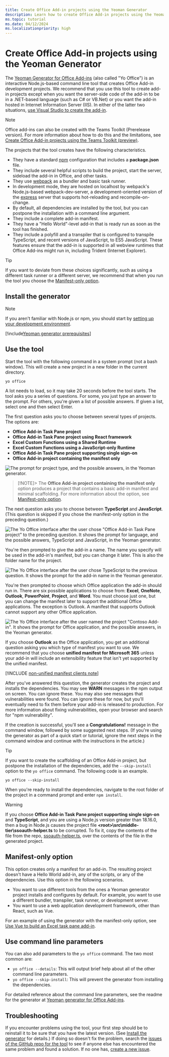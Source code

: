 ```yaml
---
title: Create Office Add-in projects using the Yeoman Generator
description: Learn how to create Office Add-in projects using the Yeoman generator for Office Add-ins.
ms.topic: tutorial
ms.date: 04/12/2024
ms.localizationpriority: high
---
```


# Create Office Add-in projects using the Yeoman Generator

The [Yeoman Generator for Office Add-ins](https://github.com/OfficeDev/generator-office) (also called "Yo Office") is an interactive Node.js-based command line tool that creates Office Add-in development projects. We recommend that you use this tool to create add-in projects except when you want the server-side code of the add-in to be in a .NET-based language (such as C# or VB.Net) or you want the add-in hosted in Internet Information Server (IIS). In either of the latter two situations, [use Visual Studio to create the add-in](develop-add-ins-visual-studio.md).

> [!NOTE]
> Office add-ins can also be created with the Teams Toolkit (Prerelease version). For more information about how to do this and the limitations, see [Create Office Add-in projects using the Teams Toolkit (preview)](teams-toolkit-overview.md).

The projects that the tool creates have the following characteristics.

- They have a standard [npm](https://www.npmjs.com/) configuration that includes a **package.json** file.
- They include several helpful scripts to build the project, start the server, sideload the add-in in Office, and other tasks.
- They use [webpack](https://webpack.js.org/) as a bundler and basic task runner.
- In development mode, they are hosted on localhost by webpack's Node.js-based webpack-dev-server, a development-oriented version of the [express](http://expressjs.com/) server that supports hot-reloading and recompile-on-change.
- By default, all dependencies are installed by the tool, but you can postpone the installation with a command line argument.
- They include a complete add-in manifest.
- They have a "Hello World"-level add-in that is ready run as soon as the tool has finished.
- They include a polyfill and a transpiler that is configured to transpile TypeScript, and recent versions of JavaScript, to ES5 JavaScript. These features ensure that the add-in is supported in all webview runtimes that Office Add-ins might run in, including Trident (Internet Explorer).

> [!TIP]
> If you want to deviate from these choices significantly, such as using a different task runner or a different server, we recommend that when you run the tool you choose the [Manifest-only option](#manifest-only-option).

## Install the generator

>[!NOTE]
> If you aren't familiar with Node.js or npm, you should start by [setting up your development environment](../overview/set-up-your-dev-environment.md).

[!include[Yeoman generator prerequisites](../includes/quickstart-yo-prerequisites.md)]

## Use the tool

Start the tool with the following command in a system prompt (not a bash window). This will create a new project in a new folder in the current directory.

```command&nbsp;line
yo office 
```

A lot needs to load, so it may take 20 seconds before the tool starts. The tool asks you a series of questions. For some, you just type an answer to the prompt. For others, you're given a list of possible answers. If given a list, select one and then select Enter.

The first question asks you to choose between several types of projects. The options are:

- **Office Add-in Task Pane project**
- **Office Add-in Task Pane project using React framework**
- **Excel Custom Functions using a Shared Runtime**
- **Excel Custom Functions using a JavaScript-only Runtime**
- **Office Add-in Task Pane project supporting single sign-on**
- **Office Add-in project containing the manifest only**

![The prompt for project type, and the possible answers, in the Yeoman generator.](../images/yo-office-project-type-prompt.png)

> [!NOTE]>
> The **Office Add-in project containing the manifest only** option produces a project that contains a basic add-in manifest and minimal scaffolding. For more information about the option, see [Manifest-only option](#manifest-only-option).

The next question asks you to choose between **TypeScript** and **JavaScript**. (This question is skipped if you chose the manifest-only option in the preceding question.)

![The Yo Office interface after the user chose "Office Add-in Task Pane project" to the preceding question. It shows the prompt for language, and the possible answers, TypeScript and JavaScript, in the Yeoman generator.](../images/yo-office-language-prompt.png)

You're then prompted to give the add-in a name. The name you specify will be used in the add-in's manifest, but you can change it later. This is also the folder name for the project.

![The Yo Office interface after the user chose TypeScript to the previous question. It shows the prompt for the add-in name in the Yeoman generator.](../images/yo-office-name-prompt.png)

You're then prompted to choose which Office application the add-in should run in. There are six possible applications to choose from: **Excel**, **OneNote**, **Outlook**, **PowerPoint**, **Project**, and **Word**. You must choose just one, but you can change the manifest later to support the additional Office applications. The exception is Outlook. A manifest that supports Outlook cannot support any other Office application.

![The Yo Office interface after the user named the project "Contoso Add-in". It shows the prompt for Office application, and the possible answers, in the Yeoman generator.](../images/yo-office-host-prompt.png)

If you choose **Outlook** as the Office application, you get an additional question asking you which type of manifest you want to use. We recommend that you choose **unified manifest for Microsoft 365** unless your add-in will include an extensibility feature that isn't yet supported by the unified manifest.

[!INCLUDE [non-unified manifest clients note](../includes/non-unified-manifest-clients.md)]

After you've answered this question, the generator creates the project and installs the dependencies. You may see **WARN** messages in the npm output on screen. You can ignore these. You may also see messages that vulnerabilities were found. You can ignore these for now, but you'll eventually need to fix them before your add-in is released to production. For more information about fixing vulnerabilities, open your browser and search for "npm vulnerability".

If the creation is successful, you'll see a **Congratulations!** message in the command window, followed by some suggested next steps. (If you're using the generator as part of a quick start or tutorial, ignore the next steps in the command window and continue with the instructions in the article.)

> [!TIP]
> If you want to create the scaffolding of an Office Add-in project, but postpone the installation of the dependencies, add the `--skip-install` option to the `yo office` command. The following code is an example.
>
> ```command&nbsp;line
> yo office --skip-install
> ```
>
> When you're ready to install the dependencies, navigate to the root folder of the project in a command prompt and enter `npm install`.

> [!WARNING]
> If you choose **Office Add-in Task Pane project supporting single sign-on** and **TypeScript**, and you are using a Node.js version greater than 18.16.0, then a bug in Node.js causes the project file **\<root\>\src\middle-tier\ssoauth-helper.ts** to be corrupted. To fix it, copy the contents of the file from the repo, [ssoauth-helper.ts](https://github.com/OfficeDev/Office-Addin-Taskpane-SSO/blob/master/src/middle-tier/ssoauth-helper.ts), over the contents of the file in the generated project.

## Manifest-only option

This option creates only a manifest for an add-in. The resulting project doesn't have a Hello World add-in, any of the scripts, or any of the dependencies. Use this option in the following scenarios.

- You want to use different tools from the ones a Yeoman generator project installs and configures by default. For example, you want to use a different bundler, transpiler, task runner, or development server.
- You want to use a web application development framework, other than React, such as Vue.

For an example of using the generator with the manifest-only option, see [Use Vue to build an Excel task pane add-in](../quickstarts/excel-quickstart-vue.md).

## Use command line parameters

You can also add parameters to the `yo office` command. The two most common are:

- `yo office --details`: This will output brief help about all of the other command line parameters.
- `yo office --skip-install`: This will prevent the generator from installing the dependencies.

For detailed reference about the command line parameters, see the readme for the generator at [Yeoman generator for Office Add-ins](https://github.com/officedev/generator-office).

## Troubleshooting

If you encounter problems using the tool, your first step should be to reinstall it to be sure that you have the latest version. (See [Install the generator](#install-the-generator) for details.) If doing so doesn't fix the problem, search the [issues of the GitHub repo for the tool](https://github.com/OfficeDev/generator-office/issues) to see if anyone else has encountered the same problem and found a solution. If no one has, [create a new issue](https://github.com/OfficeDev/generator-office/issues/new?assignees=&labels=needs+triage&template=bug_report.md&title=).
